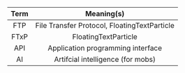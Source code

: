 | Term | Meaning(s) |
| :---: | :----: |
| FTP | File Transfer Protocol, FloatingTextParticle |
| FTxP | FloatingTextParticle |
| API | Application programming interface |
| AI | Artifcial intelligence (for mobs) |
